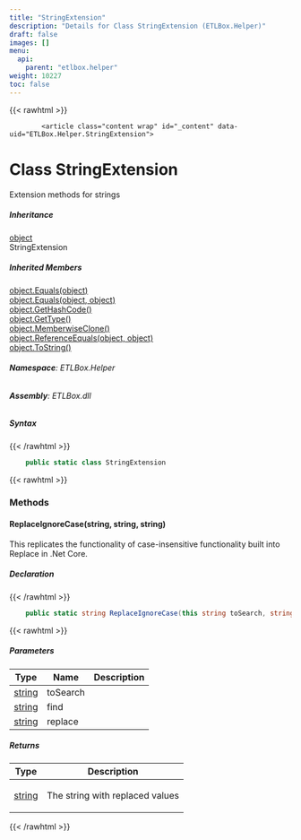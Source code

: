 ```yaml
---
title: "StringExtension"
description: "Details for Class StringExtension (ETLBox.Helper)"
draft: false
images: []
menu:
  api:
    parent: "etlbox.helper"
weight: 10227
toc: false
---
```


{{< rawhtml >}}

            <article class="content wrap" id="_content" data-uid="ETLBox.Helper.StringExtension">
  <h1 id="ETLBox_Helper_StringExtension" data-uid="ETLBox.Helper.StringExtension" class="text-break">Class StringExtension
</h1>
  <div class="markdown level0 summary"><p>Extension methods for strings</p>
</div>
  <div class="markdown level0 conceptual"></div>
  <div class="inheritance">
    <h5>Inheritance</h5>
    <div class="level0"><a class="xref" href="https://learn.microsoft.com/dotnet/api/system.object">object</a></div>
    <div class="level1"><span class="xref">StringExtension</span></div>
  </div>
  <div class="inheritedMembers">
    <h5>Inherited Members</h5>
    <div>
      <a class="xref" href="https://learn.microsoft.com/dotnet/api/system.object.equals#system-object-equals(system-object)">object.Equals(object)</a>
    </div>
    <div>
      <a class="xref" href="https://learn.microsoft.com/dotnet/api/system.object.equals#system-object-equals(system-object-system-object)">object.Equals(object, object)</a>
    </div>
    <div>
      <a class="xref" href="https://learn.microsoft.com/dotnet/api/system.object.gethashcode">object.GetHashCode()</a>
    </div>
    <div>
      <a class="xref" href="https://learn.microsoft.com/dotnet/api/system.object.gettype">object.GetType()</a>
    </div>
    <div>
      <a class="xref" href="https://learn.microsoft.com/dotnet/api/system.object.memberwiseclone">object.MemberwiseClone()</a>
    </div>
    <div>
      <a class="xref" href="https://learn.microsoft.com/dotnet/api/system.object.referenceequals">object.ReferenceEquals(object, object)</a>
    </div>
    <div>
      <a class="xref" href="https://learn.microsoft.com/dotnet/api/system.object.tostring">object.ToString()</a>
    </div>
  </div>
<h6><strong>Namespace</strong>: ETLBox.Helper</h6>
  <h6><strong>Assembly</strong>: ETLBox.dll</h6>
  <h5 id="ETLBox_Helper_StringExtension_syntax">Syntax</h5>
{{< /rawhtml >}}

```C#
    public static class StringExtension
```

{{< rawhtml >}}
  <h3 id="methods">Methods
</h3>
  <a id="ETLBox_Helper_StringExtension_ReplaceIgnoreCase_" data-uid="ETLBox.Helper.StringExtension.ReplaceIgnoreCase*"></a>
  <h4 id="ETLBox_Helper_StringExtension_ReplaceIgnoreCase_System_String_System_String_System_String_" data-uid="ETLBox.Helper.StringExtension.ReplaceIgnoreCase(System.String,System.String,System.String)">ReplaceIgnoreCase(string, string, string)</h4>
  <div class="markdown level1 summary"><p>This replicates the functionality of case-insensitive functionality built into Replace in .Net Core.</p>
</div>
  <div class="markdown level1 conceptual"></div>
  <h5 class="declaration">Declaration</h5>
{{< /rawhtml >}}

```C#
    public static string ReplaceIgnoreCase(this string toSearch, string find, string replace)
```

{{< rawhtml >}}
  <h5 class="parameters">Parameters</h5>
  <table class="table table-bordered table-condensed">
    <thead>
      <tr>
        <th>Type</th>
        <th>Name</th>
        <th>Description</th>
      </tr>
    </thead>
    <tbody>
      <tr>
        <td><a class="xref" href="https://learn.microsoft.com/dotnet/api/system.string">string</a></td>
        <td><span class="parametername">toSearch</span></td>
        <td></td>
      </tr>
      <tr>
        <td><a class="xref" href="https://learn.microsoft.com/dotnet/api/system.string">string</a></td>
        <td><span class="parametername">find</span></td>
        <td></td>
      </tr>
      <tr>
        <td><a class="xref" href="https://learn.microsoft.com/dotnet/api/system.string">string</a></td>
        <td><span class="parametername">replace</span></td>
        <td></td>
      </tr>
    </tbody>
  </table>
  <h5 class="returns">Returns</h5>
  <table class="table table-bordered table-condensed">
    <thead>
      <tr>
        <th>Type</th>
        <th>Description</th>
      </tr>
    </thead>
    <tbody>
      <tr>
        <td><a class="xref" href="https://learn.microsoft.com/dotnet/api/system.string">string</a></td>
        <td><p>The string with replaced values</p>
</td>
      </tr>
    </tbody>
  </table>

{{< /rawhtml >}}
